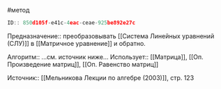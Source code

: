 #метод

```javascript
ID:: 850d105f-e41c-4eac-ceae-925be892e27c
```

Предназначение:: преобразовывать [[Система Линейных уравнений (СЛУ)]] в [[Матричное уравнение]] и обратно.

Алгоритм:: ...см. источник ниже...
Использует:: [[Матрица]], [[Оп. Произведение матриц]], [[Оп. Равенство матриц]]

Источник:: [[Мельникова Лекции по алгебре (2003)]], стр. 123